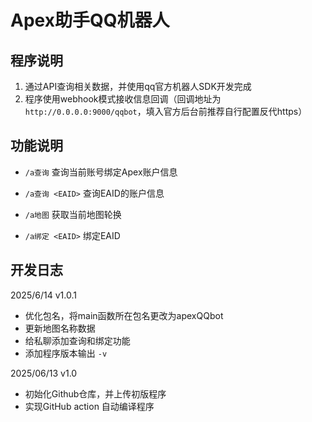 # Apex助手QQ机器人

## 程序说明
1. 通过API查询相关数据，并使用qq官方机器人SDK开发完成
1. 程序使用webhook模式接收信息回调（回调地址为`http://0.0.0.0:9000/qqbot`，填入官方后台前推荐自行配置反代https）

## 功能说明

- `/a查询` 查询当前账号绑定Apex账户信息

- `/a查询 <EAID>` 查询EAID的账户信息

- `/a地图` 获取当前地图轮换

- `/a绑定 <EAID>` 绑定EAID

## 开发日志

2025/6/14 v1.0.1

- 优化包名，将main函数所在包名更改为apexQQbot
- 更新地图名称数据
- 给私聊添加查询和绑定功能
- 添加程序版本输出 `-v`

2025/06/13 v1.0

- 初始化Github仓库，并上传初版程序
- 实现GitHub action 自动编译程序
